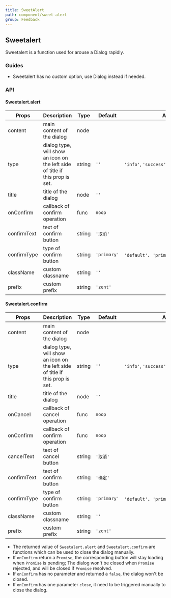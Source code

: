 ```yaml
---
title: SweetAlert
path: component/sweet-alert
group: Feedback
---
```


## Sweetalert

Sweetalert is a function used for arouse a Dialog rapidly.

### Guides

-  Sweetalert has no custom option, use Dialog instead if needed.

### API

#### Sweetalert.alert

| Props | Description | Type | Default | Alternatives |
| --- | ---- | --- | --- | --- |
| content     | main content of the dialog                              | node   |        |                                               |
| type        | dialog type, will show an icon on the left side of title if this prop is set. | string |    `''`    | `'info'`, `'success'`, `'error'`, `'warning'` |
| title       | title of the dialog | node   | `''`     |                                               |
| onConfirm   | callback of confirm operation | func   | `noop`   |                                               |
| confirmText | text of confirm button | string | `'取消'`   |                                               |
| confirmType | type of confirm button | string | `'primary'` | `'default'`、`'primary'`、`'danger'`、`'success'` |
| className   | custom classname                       | string | `''`     |                                               |
| prefix      | custom prefix  | string | `'zent'`|     |

#### Sweetalert.confirm

| Props          | Description                                      | Type     | Default      | Alternatives                                           |
| ----------- | --------------------------------------- | ------ | -------- | --------------------------------------------- |
| content     | main content of the dialog                              | node   |       |                                               |
| type        | dialog type, will show an icon on the left side of title if this prop is set. | string |   `''`   | `'info'`, `'success'`, `'error'`, `'warning'` |
| title       | title of the dialog                               | node   | `''`     |                                               |
| onCancel    | callback of cancel operation                            | func   | `noop`   |                                               |
| onConfirm   | callback of confirm operation                            | func   | `noop`   |                                               |
| cancelText  | text of cancel button                              | string | `'取消'`   |                                               |
| confirmText | text of confirm button   | string | `'确定'`   |                                               |
| confirmType | type of confirm button  | string | `'primary'` | `'default'`、`'primary'`、`'danger'`、`'success'` |
| className   | custom classname | string | `''`     |                                               |
| prefix      | custom prefix                      | string | `'zent'` |                                               |

- The returned value of `Sweetalert.alert` and `Sweetalert.confirm` are functions which can be used to close the dialog manually.
- If `onConfirm` return a `Promise`, the corresponding button will stay loading when `Promise` is pending; The dialog won't be closed when `Promise` rejected, and will be closed if `Promise` resolved.
- If `onConfirm` has no parameter and returned a `false`, the dialog won't be closed.
- If `onConfirm` has one parameter `close`, it need to be triggered manually to close the dialog.
